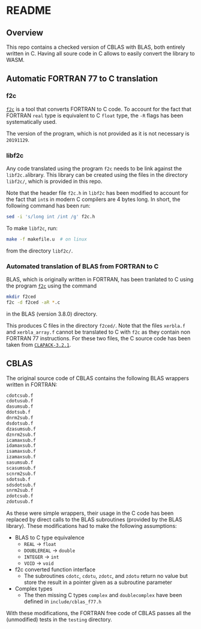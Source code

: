 # README

## Overview

This repo contains a checked version of CBLAS with BLAS, both entirely written
in C. Having all soure code in C allows to easily convert the library to WASM.

## Automatic FORTRAN 77 to C translation

### f2c

[`f2c`](https://www.netlib.org/f2c/) is a tool that converts FORTRAN to C code.
To account for the fact that FORTRAN `real` type is equivalent to C `float`
type, the `-R` flags has been systematically used.

The version of the program, which is not provided as it is not necessary is
`20191129`.

### libf2c

Any code translated using the program `f2c` needs to be link against the
`libf2c.a`library. This library can be created using the files in the directory
`libf2c/`, which is provided in this repo.

Note that the header file `f2c.h` in `libf2c` has been modified to account for
the fact that `int`s in modern C compilers are 4 bytes long. In short, the
following command has been run:

```bash
sed -i 's/long int /int /g' f2c.h
```

To make `libf2c`, run:

```bash
make -f makefile.u  # on linux
```

from the directory `libf2c/`.

### Automated translation of BLAS from FORTRAN to C

BLAS, which is originally written in FORTRAN, has been tranlated to C using the
program [`f2c`](https://www.netlib.org/f2c/) using the command

```bash
mkdir f2ced
f2c -d f2ced -aR *.c
```

in the BLAS (version 3.8.0) directory.

This produces C files in the directory `f2ced/`. Note that the files `xerbla.f`
and `xerbla_array.f` cannot be translated to C with `f2c` as they contain non
FORTRAN 77 instructions. For these two files, the C source code has been taken
from [`CLAPACK-3.2.1`](https://www.netlib.org/clapack/).

## CBLAS

The original source code of CBLAS contains the following  BLAS wrappers written
in FORTRAN:

```bash
cdotcsub.f
cdotusub.f
dasumsub.f
ddotsub.f
dnrm2sub.f
dsdotsub.f
dzasumsub.f
dznrm2sub.f
icamaxsub.f
idamaxsub.f
isamaxsub.f
izamaxsub.f
sasumsub.f
scasumsub.f
scnrm2sub.f
sdotsub.f
sdsdotsub.f
snrm2sub.f
zdotcsub.f
zdotusub.f
```

As these were simple wrappers, their usage in the C code has been replaced
by direct calls to the BLAS subroutines (provided by the BLAS library). These
modifications had to make the following assumptions:

* BLAS to C type equivalence
  * `REAL` -> `float`
  * `DOUBLEREAL` -> `double`
  * `INTEGER` -> `int`
  * `VOID` -> `void`
* f2c converted function interface
  * The subroutines `cdotc`, `cdotu`, `zdotc`, and `zdotu` return no value but
    store the result in a pointer given as a subroutine parameter
* Complex types
  * The then missing C types `complex` and `doublecomplex` have been defined
    in `include/cblas_f77.h`

With these modifications, the FORTRAN free code of CBLAS passes all the
(unmodified) tests in the `testing` directory.
